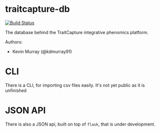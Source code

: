 traitcapture-db
===============

[![Build Status](https://travis-ci.org/kdmurray91/traitcapture.png)](https://travis-ci.org/kdmurray91/traitcapture)

The database behind the TraitCapture integrative phenomics platform.

Authors:
 - Kevin Murray (@kdmurray91)

CLI
===

There is a CLI, for importing csv files easily. It's not yet public as it is unfinished


JSON API
========

There is also a JSON api, built on top of `flask`, that is under development.

